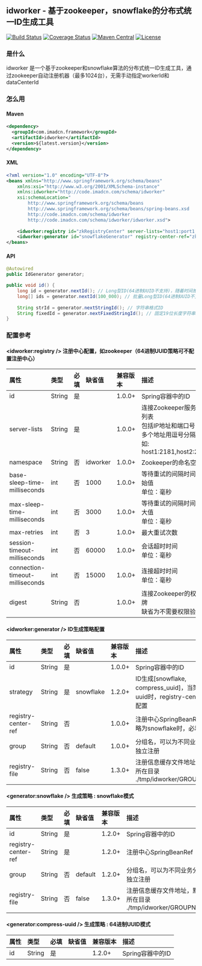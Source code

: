 ## idworker - 基于zookeeper，snowflake的分布式统一ID生成工具

[![Build Status](https://travis-ci.org/imadcn/idworker.svg?branch=master)](https://travis-ci.org/imadcn/idworker)
[![Coverage Status](https://coveralls.io/repos/imadcn/idworker/badge.svg?branch=master&service=github)](https://coveralls.io/github/imadcn/idworker?branch=master)
[![Maven Central](https://img.shields.io/maven-central/v/com.imadcn.framework/idworker.svg)](http://mvnrepository.com/artifact/com.imadcn.framework/idworker)
[![License](https://img.shields.io/badge/license-Apache%202-4EB1BA.svg)](https://www.apache.org/licenses/LICENSE-2.0.html)

### 是什么
idworker 是一个基于zookeeper和snowflake算法的分布式统一ID生成工具，通过zookeeper自动注册机器（最多1024台），无需手动指定workerId和dataCenterId

### 怎么用
#### Maven

```xml
<dependency>
  <groupId>com.imadcn.framework</groupId>
  <artifactId>idworker</artifactId>
  <version>${latest.version}</version>
</dependency>
```

#### XML

```xml
<?xml version="1.0" encoding="UTF-8"?>
<beans xmlns="http://www.springframework.org/schema/beans"
    xmlns:xsi="http://www.w3.org/2001/XMLSchema-instance"
    xmlns:idworker="http://code.imadcn.com/schema/idworker"
    xsi:schemaLocation="
        http://www.springframework.org/schema/beans 
        http://www.springframework.org/schema/beans/spring-beans.xsd
        http://code.imadcn.com/schema/idworker
        http://code.imadcn.com/schema/idworker/idworker.xsd">
        
    <idworker:registry id="zkRegistryCenter" server-lists="host1:port1,host2:port2"/>
    <idworker:generator id="snowflakeGenerator" registry-center-ref="zkRegistryCenter" />
</beans>

```

#### API

```java
@Autowired
public IdGenerator generator;

public void id() {
    long id = generator.nextId(); // Long型ID(64进制UUID不支持)，随着时间推移，ID长度为7-19位
    long[] ids = generator.nextId(100_000); // 批量Long型ID(64进制UUID不支持)，最多10w个
	
    String strId = generator.nextStringId(); // 字符串格式ID
    String fixedId = generator.nextFixedStringId(); // 固定19位长度字符串Id
}

```

### 配置参考
#### <idworker:registry /> 注册中心配置，如zookeeper（64进制UUID策略可不配置注册中心）

|属性|类型|必填|缺省值|兼容版本|描述|
|:------|:------|:------|:------|:------|:------|
|id|String|是| |1.0.0+|Spring容器中的ID|
|server-lists|String|是| |1.0.0+|连接Zookeeper服务器的列表<br/>包括IP地址和端口号<br/>多个地址用逗号分隔<br/>如: host1:2181,host2:2181|
|namespace|String|否|idworker|1.0.0+|Zookeeper的命名空间|
|base-sleep-time-milliseconds|int|否|1000|1.0.0+|等待重试的间隔时间的初始值<br/>单位：毫秒|
|max-sleep-time-milliseconds|int|否|3000|1.0.0+|等待重试的间隔时间的最大值<br/>单位：毫秒|
|max-retries|int|否|3|1.0.0+|最大重试次数|
|session-timeout-milliseconds|int|否|60000|1.0.0+|会话超时时间<br/>单位：毫秒|
|connection-timeout-milliseconds|int|否|15000|1.0.0+|连接超时时间<br/>单位：毫秒|
|digest|String|否| |1.0.0+|连接Zookeeper的权限令牌<br/>缺省为不需要权限验证|

#### <idworker:generator /> ID生成策略配置

|属性|类型|必填|缺省值|兼容版本|描述|
|:------|:------|:------|:------|:------|:------|
|id|String|是| |1.0.0+|Spring容器中的ID|
|strategy|String|是|snowflake|1.2.0+|ID生成[snowflake, compress_uuid]，当策略为64进制uuid时，registry-center-ref可不用配置|
|registry-center-ref|String|否| |1.0.0+|注册中心SpringBeanRef，当生成策略为snowflake时，必填|
|group|String|否|default|1.0.0+|分组名，可以为不同业务分配分组，独立注册|
|registry-file|String|否|false|1.3.0+|注册信息缓存文件地址，默认在程序所在目录 ./tmp/idworker/GROUPNAME.cache|

#### <generator:snowflake /> 生成策略 : snowflake模式

|属性|类型|必填|缺省值|兼容版本|描述|
|:------|:------|:------|:------|:------|:------|
|id|String|是| |1.2.0+|Spring容器中的ID|
|registry-center-ref|String|是| |1.2.0+|注册中心SpringBeanRef|
|group|String|否|default|1.2.0+|分组名，可以为不同业务分配分组，独立注册|
|registry-file|String|否|false|1.3.0+|注册信息缓存文件地址，默认在程序所在目录 ./tmp/idworker/GROUPNAME.cache|

#### <generator:compress-uuid /> 生成策略 : 64进制UUID模式

|属性|类型|必填|缺省值|兼容版本|描述|
|:------|:------|:------|:------|:------|:------|
|id|String|是| |1.2.0+|Spring容器中的ID|
